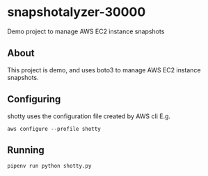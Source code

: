 # snapshotalyzer-30000
Demo project to manage AWS EC2 instance snapshots

## About
This project is demo, and uses boto3 to manage AWS EC2 instance snapshots.

## Configuring
shotty uses the configuration file created by AWS cli E.g.

`aws configure --profile shotty`

## Running
`pipenv run python shotty.py`
